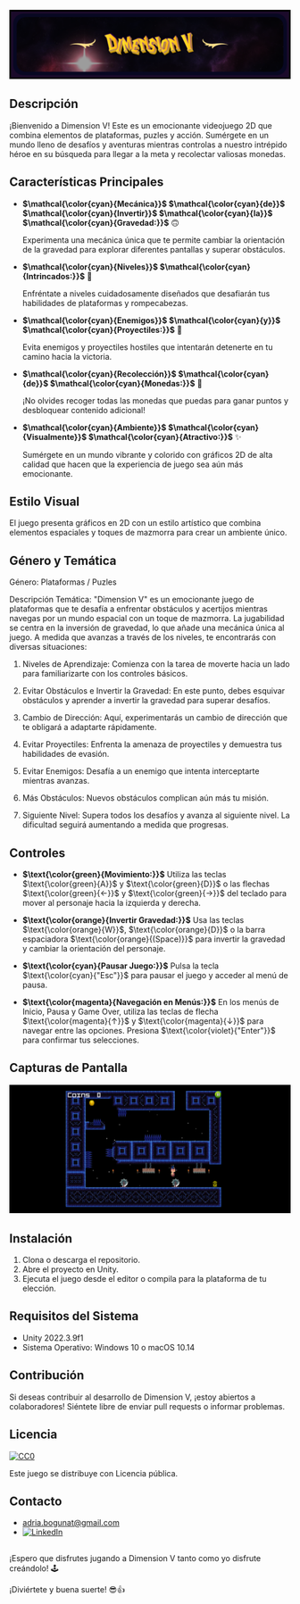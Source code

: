 ![Captura de Pantalla 1](/screenshots/screenshot4.png)

## Descripción

¡Bienvenido a Dimension V! Este es un emocionante videojuego 2D que combina elementos de plataformas, puzles y acción. Sumérgete en un mundo lleno de desafíos y aventuras mientras controlas a nuestro intrépido héroe en su búsqueda para llegar a la meta y recolectar valiosas monedas.


## Características Principales

- **$\mathcal{\color{cyan}{Mecánica}}$ $\mathcal{\color{cyan}{de}}$ $\mathcal{\color{cyan}{Invertir}}$ $\mathcal{\color{cyan}{la}}$ $\mathcal{\color{cyan}{Gravedad:}}$** 🙃

  Experimenta una mecánica única que te permite cambiar la orientación de la gravedad para explorar diferentes pantallas y superar obstáculos.

- **$\mathcal{\color{cyan}{Niveles}}$ $\mathcal{\color{cyan}{Intrincados:}}$** 🧩 

    Enfréntate a niveles cuidadosamente diseñados que desafiarán tus habilidades de plataformas y rompecabezas.

- **$\mathcal{\color{cyan}{Enemigos}}$ $\mathcal{\color{cyan}{y}}$ $\mathcal{\color{cyan}{Proyectiles:}}$** 👾 

    Evita enemigos y proyectiles hostiles que intentarán detenerte en tu camino hacia la victoria.

- **$\mathcal{\color{cyan}{Recolección}}$ $\mathcal{\color{cyan}{de}}$ $\mathcal{\color{cyan}{Monedas:}}$** 📀 

    ¡No olvides recoger todas las monedas que puedas para ganar puntos y desbloquear contenido adicional!

- **$\mathcal{\color{cyan}{Ambiente}}$ $\mathcal{\color{cyan}{Visualmente}}$ $\mathcal{\color{cyan}{Atractivo:}}$** ✨ 

    Sumérgete en un mundo vibrante y colorido con gráficos 2D de alta calidad que hacen que la experiencia de juego sea aún más emocionante.


## Estilo Visual

El juego presenta gráficos en 2D con un estilo artístico que combina elementos espaciales y toques de mazmorra para crear un ambiente único.

## Género y Temática

Género: Plataformas / Puzles

Descripción Temática: "Dimension V" es un emocionante juego de plataformas que te desafía a enfrentar obstáculos y acertijos mientras navegas por un mundo espacial con un toque de mazmorra. La jugabilidad se centra en la inversión de gravedad, lo que añade una mecánica única al juego. A medida que avanzas a través de los niveles, te encontrarás con diversas situaciones:

  1. Niveles de Aprendizaje: Comienza con la tarea de moverte hacia un lado para familiarizarte con los controles básicos.
  
  2. Evitar Obstáculos e Invertir la Gravedad: En este punto, debes esquivar obstáculos y aprender a invertir la gravedad para superar desafíos.
  
  3. Cambio de Dirección: Aquí, experimentarás un cambio de dirección que te obligará a adaptarte rápidamente.
  
  4. Evitar Proyectiles: Enfrenta la amenaza de proyectiles y demuestra tus habilidades de evasión.
  
  5. Evitar Enemigos: Desafía a un enemigo que intenta interceptarte mientras avanzas.
  
  6. Más Obstáculos: Nuevos obstáculos complican aún más tu misión.
  
  7. Siguiente Nivel: Supera todos los desafíos y avanza al siguiente nivel. La dificultad seguirá aumentando a medida que progresas.

## Controles

- **$\text{\color{green}{Movimiento:}}$** Utiliza las teclas $\text{\color{green}{A}}$ y $\text{\color{green}{D}}$ o las flechas $\text{\color{green}{←}}$ y $\text{\color{green}{→}}$ del teclado para mover al personaje hacia la izquierda y derecha.

- **$\text{\color{orange}{Invertir Gravedad:}}$** Usa las teclas $\text{\color{orange}{W}}$, $\text{\color{orange}{D}}$ o la barra espaciadora $\text{\color{orange}{(Space)}}$ para invertir la gravedad y cambiar la orientación del personaje.

- **$\text{\color{cyan}{Pausar Juego:}}$** Pulsa la tecla $\text{\color{cyan}{"Esc"}}$ para pausar el juego y acceder al menú de pausa.

- **$\text{\color{magenta}{Navegación en Menús:}}$** En los menús de Inicio, Pausa y Game Over, utiliza las teclas de flecha $\text{\color{magenta}{↑}}$ y $\text{\color{magenta}{↓}}$ para navegar entre las opciones. Presiona $\text{\color{violet}{"Enter"}}$ para confirmar tus selecciones.

## Capturas de Pantalla

![Captura de Pantalla 2](/screenshots/screenshot1.png)

## Instalación

1. Clona o descarga el repositorio.
2. Abre el proyecto en Unity.
3. Ejecuta el juego desde el editor o compila para la plataforma de tu elección.

## Requisitos del Sistema

- Unity 2022.3.9f1
- Sistema Operativo: Windows 10 o macOS 10.14

## Contribución

Si deseas contribuir al desarrollo de Dimension V, ¡estoy abiertos a colaboradores! Siéntete libre de enviar pull requests o informar problemas.

## Licencia

[![CC0](https://licensebuttons.net/p/zero/1.0/88x31.png)](https://creativecommons.org/publicdomain/zero/1.0/)  

Este juego se distribuye con Licencia pública.

## Contacto

- adria.bogunat@gmail.com
- [![LinkedIn](https://img.shields.io/badge/linkedin-%230077B5.svg?style=normal&logo=linkedin&logoColor=white)](https://www.linkedin.com/in/adriaboguna/)

##
¡Espero que disfrutes jugando a Dimension V tanto como yo disfrute creándolo! 🕹 

¡Diviértete y buena suerte! 😎👍


